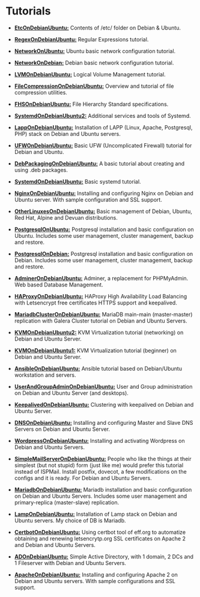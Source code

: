 # Tutorials

- [**EtcOnDebianUbuntu:**](EtcOnDebianUbuntu.md) Contents of /etc/ folder on Debian & Ubuntu.

- [**RegexOnDebianUbuntu:**](RegexOnDebianUbuntu.md) Regular Expressions tutorial.

- [**NetworkOnUbuntu:**](NetworkOnUbuntu.md) Ubuntu basic network configuration tutorial.

- [**NetworkOnDebian:**](NetworkOnDebian.md) Debian basic network configuration tutorial.

- [**LVMOnDebianUbuntu:**](LVMOnDebianUbuntu.md) Logical Volume Management tutorial.

- [**FileCompressionOnDebianUbuntu:**](FileCompressionOnDebianUbuntu.md) Overview and tutorial of file compression utilities.

- [**FHSOnDebianUbuntu:**](FHSOnDebianUbuntu.md) File Hierarchy Standard specifications.

- [**SystemdOnDebianUbuntu2:**](SystemdOnDebianUbuntu2.md) Additional services and tools of Systemd.

- [**LappOnDebianUbuntu:**](LappOnDebianUbuntu.md) Installation of LAPP (Linux, Apache, Postgresql, PHP) stack on Debian and Ubuntu servers.

- [**UFWOnDebianUbuntu:**](UFWOnDebianUbuntu.md) Basic UFW (Uncomplicated Firewall) tutorial for Debian and Ubuntu.

- [**DebPackagingOnDebianUbuntu:**](DebPackagingOnDebianUbuntu.md) A basic tutorial about creating and using .deb packages.

- [**SystemdOnDebianUbuntu:**](SystemdOnDebianUbuntu.md) Basic systemd tutorial.

- [**NginxOnDebianUbuntu:**](NginxOnDebianUbuntu.md) Installing and configuring Nginx on Debian and Ubuntu server. With sample configuration and SSL support.

- [**OtherLinuxesOnDebianUbuntu:**](OtherLinuxesOnDebianUbuntu.md) Basic management of Debian, Ubuntu, Red Hat, Alpine and Devuan distributions.

- [**PostgresqlOnUbuntu:**](PostgresqlOnUbuntu.md) Postgresql installation and basic configuration on Ubuntu. Includes some user management, cluster management, backup and restore.

- [**PostgresqlOnDebian:**](PostgresqlOnDebian.md) Postgresql installation and basic configuration on Debian. Includes some user management, cluster management, backup and restore.
 
- [**AdminerOnDebianUbuntu:**](AdminerOnDebianUbuntu.md) Adminer, a replacement for PHPMyAdmin. Web based Database Management.

- [**HAProxyOnDebianUbuntu:**](HAProxyOnDebianUbuntu.md) HAProxy High Availability Load Balancing with Letsencrypt free certificates HTTPS support and keepalived.

- [**MariadbClusterOnDebianUbuntu:**](MariadbClusterOnDebianUbuntu.md) MariaDB main-main (master-master) replication with Galera Cluster tutorial on Debian and Ubuntu Servers.

- [**KVMOnDebianUbuntu2:**](KVMOnDebianUbuntu2.md) KVM Virtualization tutorial (networking) on Debian and Ubuntu Server. 

- [**KVMOnDebianUbuntu1:**](KVMOnDebianUbuntu1.md) KVM Virtualization tutorial (beginner) on Debian and Ubuntu Server. 

- [**AnsibleOnDebianUbuntu:**](AnsibleOnDebianUbuntu.md) Ansible tutorial based on Debian/Ubuntu workstation and servers.

- [**UserAndGroupAdminOnDebianUbuntu:**](UserAndGroupAdminOnDebianUbuntu.md) User and Group administration on Debian and Ubuntu Server (and desktops).

- [**KeepalivedOnDebianUbuntu:**](KeepalivedOnDebianUbuntu.md) Clustering with keepalived on Debian and Ubuntu Server.

- [**DNSOnDebianUbuntu:**](DNSOnDebianUbuntu.md) Installing and configuring Master and Slave DNS Servers on Debian and Ubuntu Server.

- [**WordpressOnDebianUbuntu:**](WordpressOnDebianUbuntu.md) Installing and activating Wordpress on Debian and Ubuntu Servers.

- [**SimpleMailServerOnDebianUbuntu:**](SimpleMailServerOnDebianUbuntu.md) People who like the things at their simplest (but not stupid) form (just like me) would prefer this tutorial instead of ISPMail. Install postfix, dovecot, a few modifications on the configs and it is ready. For Debian and Ubuntu Servers.

- [**MariadbOnDebianUbuntu:**](MariadbOnDebianUbuntu.md) Mariadb installation and basic configuration on Debian and Ubuntu Servers. Includes some user management and primary-replica (master-slave) replication.

- [**LampOnDebianUbuntu:**](LampOnDebianUbuntu.md) Installation of Lamp stack on Debian and Ubuntu servers. My choice of DB is Mariadb.

- [**CertbotOnDebianUbuntu:**](CertbotOnDebianUbuntu.md) Using certbot tool of eff.org to automatize obtaining and renewing letsencrytp.org SSL certificates on Apache 2 and Debian and Ubuntu Servers.

- [**ADOnDebianUbuntu:**](ADOnDebianUbuntu.md) Simple Active Directory, with 1 domain, 2 DCs and 1 Fileserver with Debian and Ubuntu Servers.

- [**ApacheOnDebianUbuntu:**](ApacheOnDebianUbuntu.md) Installing and configuring Apache 2 on Debian and Ubuntu servers. With sample configurations and SSL support.
